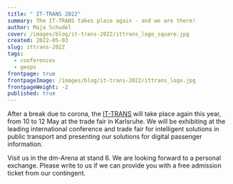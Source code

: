 ```yaml
---
title: " IT-TRANS 2022"
summary: The IT-TRANS takes place again - and we are there!
author: Maja Schudel
cover: /images/blog/it-trans-2022/ittrans_logo_square.jpg
created: 2022-05-03
slug: ittrans-2022
tags:
  - conferences
  - geops
frontpage: true
frontpageImage: /images/blog/it-trans-2022/ittrans_logo.jpg
frontpageWeight: -2
published: true
---
```

After a break due to corona, the [IT-TRANS](https://www.it-trans.org/) will take place again this year, from 10 to 12 May at the trade fair in Karlsruhe. We will be exhibiting at the leading international conference and trade fair for intelligent solutions in public transport and presenting our solutions for digital passenger information.

Visit us in the dm-Arena at stand 6. We are looking forward to a personal exchange. Please write to us if we can provide you with a free admission ticket from our contingent.